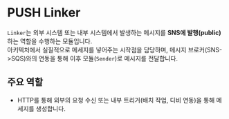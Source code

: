 # PUSH Linker

`Linker`는 외부 시스템 또는 내부 시스템에서 발생하는 메시지를 **SNS에 발행(public)** 하는 역할을 수행하는 모듈입니다.  
아키텍처에서 실질적으로 메세지를 넣어주는 시작점을 담당하며, 메시지 브로커(SNS->SQS)와의 연동을 통해 이후 모듈(`Sender`)로 메시지를 전달합니다.

## 주요 역할

- HTTP를 통해 외부의 요청 수신 또는 내부 트리거(배치 작업, 디비 연동)을 통해 메세지를 생성합니다.

